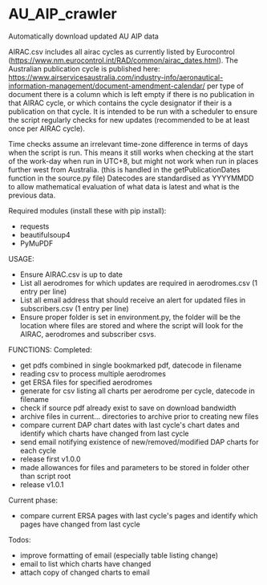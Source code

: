 # AU_AIP_crawler
 Automatically download updated AU AIP data

AIRAC.csv includes all airac cycles as currently listed by Eurocontrol (https://www.nm.eurocontrol.int/RAD/common/airac_dates.html). The Australian publication cycle is published here: https://www.airservicesaustralia.com/industry-info/aeronautical-information-management/document-amendment-calendar/ per type of document there is a column which is left empty if there is no publication in that AIRAC cycle, or which contains the cycle designator if their is a publication on that cycle. It is intended to be run with a scheduler to ensure the script regularly checks for new updates (recommended to be at least once per AIRAC cycle).

Time checks assume an irrelevant time-zone difference in terms of days when the script is run. This means it still works when checking at the start of the work-day when run in UTC+8, but might not work when run in places further west from Australia. (this is handled in the getPublicationDates function in the source.py file)
Datecodes are standardised as YYYYMMDD to allow mathematical evaluation of what data is latest and what is the previous data.

Required modules (install these with pip install):
- requests
- beautifulsoup4
- PyMuPDF

USAGE:
- Ensure AIRAC.csv is up to date
- List all aerodromes for which updates are required in aerodromes.csv (1 entry per line)
- List all email address that should receive an alert for updated files in subscribers.csv (1 entry per line)
- Ensure proper folder is set in environment.py, the folder will be the location where files are stored and where the script will look for the AIRAC, aerodromes and subscriber csvs.

FUNCTIONS:
Completed:
 - get pdfs combined in single bookmarked pdf, datecode in filename
 - reading csv to process multiple aerodromes
 - get ERSA files for specified aerodromes
 - generate for csv listing all charts per aerodrome per cycle, datecode in filename
 - check if source pdf already exist to save on download bandwidth
 - archive files in current... directories to archive prior to creating new files
 - compare current DAP chart dates with last cycle's chart dates and identify which charts have changed from last cycle
 - send email notifying existence of new/removed/modified DAP charts for each cycle
 - release first v1.0.0
 - made allowances for files and parameters to be stored in folder other than script root
 - release v1.0.1

Current phase:
 - compare current ERSA pages with last cycle's pages and identify which pages have changed from last cycle

Todos:
 - improve formatting of email (especially table listing change)
 - email to list which charts have changed
 - attach copy of changed charts to email
